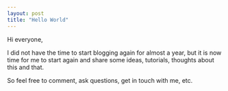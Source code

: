 ```yaml
---
layout: post
title: "Hello World"
---
```


Hi everyone,

I did not have the time to start blogging again for almost a year, but it is now time for me to start again and share some ideas, tutorials, thoughts about this and that.

So feel free to comment, ask questions, get in touch with me, etc.